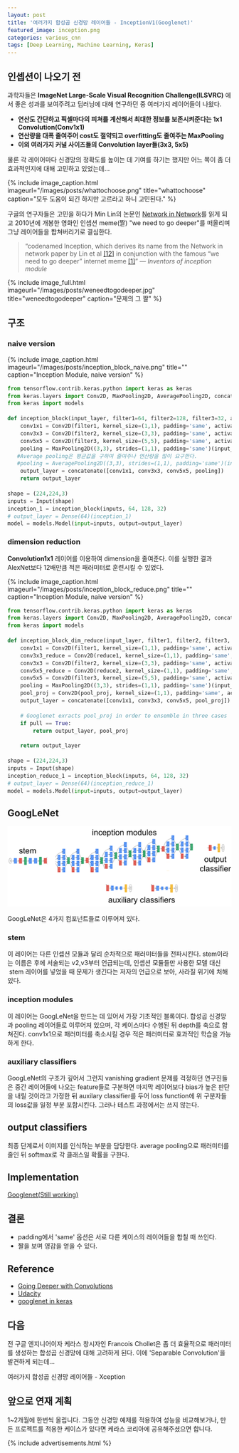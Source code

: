 ```yaml
---
layout: post
title: '여러가지 합성곱 신경망 레이어들 - InceptionV1(Googlenet)'
featured_image: inception.png
categories: various_cnn
tags: [Deep Learning, Machine Learning, Keras]
---
```



## 인셉션이 나오기 전
과학자들은 **ImageNet Large-Scale Visual Recognition Challenge(ILSVRC)** 에서 좋은 성과를 보여주려고 딥러닝에 대해 연구하던 중 여러가지 레이어들이 나왔다.

- **연산도 간단하고 픽셀마다의 피쳐를 계산해서 최대한 정보를 보존시켜준다는 1x1 Convolution(Conv1x1)**
- **연산량을 대폭 줄여주어 cost도 절약되고 overfitting도 줄여주는 MaxPooling**
- **이외 여러가지 커널 사이즈들의 Convolution layer들(3x3, 5x5)**


물론 각 레이어마다 신경망의 정확도를 높이는 데 기여를 하기는 했지만 어느 쪽이 좀 더 효과적인지에 대해 고민하고 있었는데...
<!--more-->

{% include image_caption.html imageurl="/images/posts/whattochoose.png" title="whattochoose" caption="모두 도움이 되긴 하지만 고르라고 하니 고민된다." %}

구글의 연구자들은 고민을 하다가 Min Lin의 논문인 [Network in Network](https://arxiv.org/abs/1312.4400)를 읽게 되고 2010년에 개봉한 영화인 인셉션 meme(짤) "we need to go deeper"를 떠올리며 그냥 레이어들을 합쳐버리기로 결심한다.

>“codenamed Inception, which derives its name from the Network in network paper by Lin et al [[12]](https://scholar.google.com/citations?user=BGONmkIAAAAJ&hl=en)
in conjunction with the famous “we need to go deeper” internet meme [[1]](http://knowyourmeme.com/memes/we-need-to-go-deeper)” <cite>― Inventors of inception module</cite>

{% include image_full.html imageurl="/images/posts/weneedtogodeeper.jpg" title="weneedtogodeeper" caption="문제의 그 짤" %}

## 구조

### naive version

{% include image_caption.html imageurl="/images/posts/inception_block_naive.png" title="" caption="Inception Module, naive version" %}

```python
from tensorflow.contrib.keras.python import keras as keras
from keras.layers import Conv2D, MaxPooling2D, AveragePooling2D, concatenate, Input
from keras import models

def inception_block(input_layer, filter1=64, filter2=128, filter3=32, activation='relu'):
    conv1x1 = Conv2D(filter1, kernel_size=(1,1), padding='same', activation=activation)(input_layer)
    conv3x3 = Conv2D(filter2, kernel_size=(3,3), padding='same', activation=activation)(input_layer)
    conv5x5 = Conv2D(filter3, kernel_size=(5,5), padding='same', activation=activation)(input_layer)
    pooling = MaxPooling2D((3,3), strides=(1,1), padding='same')(input_layer)
   #Average pooling은 평균값을 구하여 줄여주나 연산량을 많이 요구한다.
   #pooling = AveragePooling2D((3,3), strides=(1,1), padding='same')(input_layer)
    output_layer = concatenate([conv1x1, conv3x3, conv5x5, pooling])
    return output_layer

shape = (224,224,3)
inputs = Input(shape)
inception_1 = inception_block(inputs, 64, 128, 32)
# output_layer = Dense(64)(inception_1) 
model = models.Model(input=inputs, output=output_layer)
```

### dimension reduction

**Convolution1x1** 레이어를 이용하여 dimension을 줄여준다. 이를 실행한 결과 AlexNet보다 12배만큼 적은 패러미터로 훈련시킬 수 있었다.

{% include image_caption.html imageurl="/images/posts/inception_block_reduce.png" title="" caption="Inception Module, naive version" %}

```python
from tensorflow.contrib.keras.python import keras as keras
from keras.layers import Conv2D, MaxPooling2D, AveragePooling2D, concatenate
from keras import models

def inception_block_dim_reduce(input_layer, filter1, filter2, filter3, reduce1, reduce2, pool_proj, activation='relu', pull=False):
    conv1x1 = Conv2D(filter1, kernel_size=(1,1), padding='same', activation=activation)(input_layer)
    conv3x3_reduce = Conv2D(reduce1, kernel_size=(1,1), padding='same', activation=activation)(input_layer)
    conv3x3 = Conv2D(filter2, kernel_size=(3,3), padding='same', activation=activation)(conv3x3_reduce)
    conv5x5_reduce = Conv2D(reduce2, kernel_size=(1,1), padding='same', activation=activation)(input_layer)
    conv5x5 = Conv2D(filter3, kernel_size=(5,5), padding='same', activation=activation)(conv5x5_reduce)
    pooling = MaxPooling2D((3,3), strides=(1,1), padding='same')(input_layer)
    pool_proj = Conv2D(pool_proj, kernel_size=(1,1), padding='same', activation=activation)(pooling)
    output_layer = concatenate([conv1x1, conv3x3, conv5x5, pool_proj])
    
    # Googlenet exracts pool_proj in order to ensemble in three cases
    if pull == True:
        return output_layer, pool_proj
    
    return output_layer
    
shape = (224,224,3)
inputs = Input(shape)
inception_reduce_1 = inception_block(inputs, 64, 128, 32)
# output_layer = Dense(64)(inception_reduce_1) 
model = models.Model(input=inputs, output=output_layer)
```
## GoogLeNet

![Googlenet_components](/images/posts/googlenet_components.png)

GoogLeNet은 4가지 컴포넌트들로 이루어져 있다.

### stem

이 레이어는 다른 인셉션 모듈과 달리 순차적으로 패러미터들을 전파시킨다. stem이라는 이름은 후에 서술되는 v2,v3부터 언급되는데, 인셉션 모듈들만 사용한 모델 대신  stem 레이어를 넣었을 때 문제가 생긴다는 저자의 언급으로 보아, 사라질 위기에 처해있다.

### inception modules

이 레이어는 GoogLeNet을 만드는 데 있어서 가장 기초적인 블록이다. 합성곱 신경망과 pooling 레이어들로 이루어져 있으며, 각 케이스마다 수행된 뒤 depth를 축으로 합쳐진다. conv1x1으로 패러미터를 축소시킬 경우 적은 패러미터로 효과적인 학습을 가능하게 한다.

### auxiliary classifiers

GoogLeNet의 구조가 깊어서 그런지 vanishing gradient 문제를 걱정하던 연구진들은 중간 레이어들에 나오는 feature들로 구분하면 마지막 레이어보다 bias가 높은 판단을 내릴 것이라고 가정한 뒤 auxilary classifier를 두어 loss function에 위 구분자들의 loss값을 일정 부분 포함시킨다. 그러나 테스트 과정에서는 쓰지 않는다.

## output classifiers
최종 단계로서 이미지를 인식하는 부분을 담당한다. average pooling으로 패러미터를 줄인 뒤 softmax로 각 클래스일 확률을 구한다.

## Implementation

[Googlenet(Still working)](https://github.com/hskang9/Googlenet)


## 결론
- padding에서 'same' 옵션은 서로 다른 케이스의 레이어들을 합칠 때 쓰인다.
- 짤을 보며 영감을 얻을 수 있다.


## Reference
- [Going Deeper with Convolutions](https://arxiv.org/abs/1409.4842)
- [Udacity](www.udacity.com)
- [googlenet in keras](http://joelouismarino.github.io/blog_posts/blog_googlenet_keras.html)


## 다음 
전 구글 엔지니어이자 케라스 창시자인 Francois Chollet은 좀 더 효율적으로 패러미터를 생성하는 합성곱 신경망에 대해 고려하게 된다. 이에 'Separable Convolution'을 발견하게 되는데...

여러가지 합성곱 신경망 레이어들 - Xception

## 앞으로 연재 계획
1~2개월에 한번씩 올립니다. 그동안 신경망 예제를 적용하여 성능을 비교해보거나, 만든 프로젝트를 적용한 케이스가 있다면 케라스 코리아에 공유해주셨으면 합니다.

{% include advertisements.html %}
